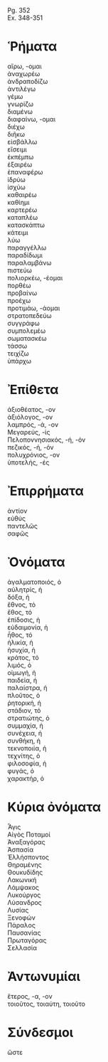 Pg. 352   
Ex. 348-351  
# Ῥήματα  
αἴρω, -ομαι  
ἀναχωρέω  
ἀνδραποδίζω  
ἀντιλέγω  
γέμω  
γνωρίζω  
διαμένω  
διαφαίνω, -ομαι  
διέχω  
διῆκω  
εἰσβάλλω  
εἴσειμι  
ἐκπέμπω  
ἐξαιρέω  
ἐπαναφέρω  
ἰδρύω  
ἰσχύω  
καθαιρέω  
καθίημι  
καρτερέω  
καταπλέω  
κατασκάπτω  
κάτειμι  
λύω  
παραγγέλλω  
παραδίδωμι  
παραλαμβάνω  
πιστεύω  
πολιορκέω, -έομαι  
πορθέω  
προβαίνω  
προέχω  
προτιμάω, -άομαι  
στρατοπεδεύω  
συγγράφω  
συμπολεμέω  
σωματασκέω  
τάσσω  
τειχίζω  
ὑπάρχω  
# Ἐπίθετα  
ἀξιοθέατος, -ον  
ἀξιόλογος, -ον  
λαμπρός, -ά, -ον  
Μεγαρεύς, -ίς  
Πελοποννησιακός, -ή, -όν  
πεζικός, -ή, -όν  
πολυχρόνιος, -ον  
ὑποτελής, -ές  
# Ἐπιρρήματα  
ἀντίον  
εὐθύς  
παντελῶς  
σαφῶς  
# Ὀνόματα  
ἀγαλματοποιός, ὁ  
αὐλητρίς, ἡ  
δόξα, ἡ  
ἔθνος, τό  
ἔθος, τό  
ἐπίδοσις, ἡ  
εὐδαιμονία, ἡ  
ἦθος, τό  
ἡλικία, ἡ  
ἡσυχία, ἡ  
κράτος, τό  
λιμός, ὁ  
οἰμωγή, ἡ  
παιδεία, ἡ  
παλαίστρα, ἡ  
πλοῦτος, ὁ  
ῥητορική, ἡ  
στάδιον, τό  
στρατιώτης, ὁ  
συμμαχία, ἡ  
συνέχεια, ἡ  
συνθήκη, ἡ  
τεκνοποιία, ἡ  
τεχνίτης, ὁ  
φιλοσοφία, ἡ  
φυγάς, ὁ  
χαρακτήρ, ὁ  
# Κύρια ὀνόματα  
Ἆγις  
Αἰγὸς Ποταμοί  
Ἀναξαγόρας  
Ἀσπασία  
Ἑλλήσποντος  
Θηραμένης  
Θουκυδίδης  
Λακωνική  
Λάμψακος  
Λυκούργος  
Λύσανδρος  
Λυσίας  
Ξενοφών  
Πάραλος  
Παυσανίας  
Πρωταγόρας  
Σελλασία  
# Ἀντωνυμίαι  
ἕτερος, -α, -ον  
τοιοῦτος, τοιαύτη, τοιοῦτο  
# Σύνδεσμοι  
ὥστε